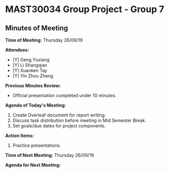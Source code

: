 # MAST30034 Group Project - Group 7
## Minutes of Meeting
**Time of Meeting:** Thursday 26/09/19

**Attendees:**
* [Y] Geng Yuxiang      
* [Y] Li Shangqian      
* [Y] Xuanken Tay       
* [Y] Yin Zhou Zheng

**Previous Minutes Review:**
* Official presentation completed under 10 minutes.

**Agenda of Today's Meeting:**
1.  Create Overleaf document for report writing.
2.  Discuss task distribution before meeting in Mid Semester Break.
3.  Set goals/due dates for project components.

**Action Items:**
1.  Practice presentations.

**Time of Next Meeting:** Thursday 26/09/19

**Agenda for Next Meeting:**


